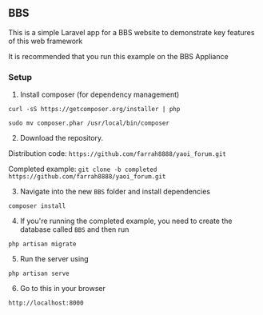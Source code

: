 ## BBS

This is a simple Laravel app for a BBS website to demonstrate key features of this web framework


It is recommended that you run this example on the BBS Appliance

### Setup

1. Install composer (for dependency management)

`curl -sS https://getcomposer.org/installer | php`

`sudo mv composer.phar /usr/local/bin/composer`

2. Download the repository.

Distribution code: `https://github.com/farrah8888/yaoi_forum.git`

Completed example: `git clone -b completed https://github.com/farrah8888/yaoi_forum.git`

3. Navigate into the new `BBS` folder and install dependencies

`composer install`

4. If you're running the completed example, you need to create the database called `BBS` and then run

`php artisan migrate`

5. Run the server using

`php artisan serve`

6. Go to this in your browser

`http://localhost:8000`
